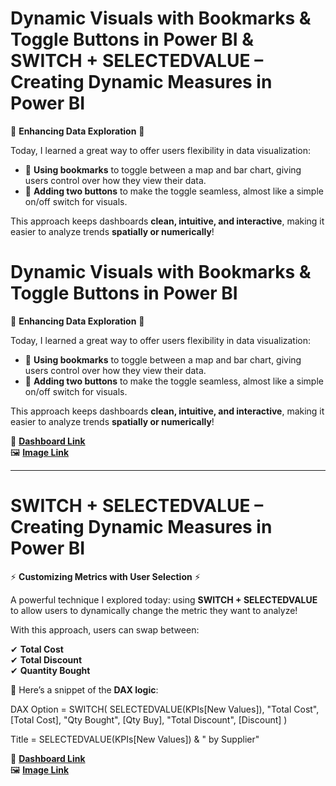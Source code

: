 # Dynamic Visuals with Bookmarks & Toggle Buttons in Power BI & SWITCH + SELECTEDVALUE – Creating Dynamic Measures in Power BI


🚀 **Enhancing Data Exploration** 🚀

Today, I learned a great way to offer users flexibility in data visualization:

- 🔹 **Using bookmarks** to toggle between a map and bar chart, giving users control over how they view their data.  
- 🔹 **Adding two buttons** to make the toggle seamless, almost like a simple on/off switch for visuals.

This approach keeps dashboards **clean, intuitive, and interactive**, making it easier to analyze trends **spatially or numerically**!
# Dynamic Visuals with Bookmarks & Toggle Buttons in Power BI

🚀 **Enhancing Data Exploration** 🚀

Today, I learned a great way to offer users flexibility in data visualization:

- 🔹 **Using bookmarks** to toggle between a map and bar chart, giving users control over how they view their data.  
- 🔹 **Adding two buttons** to make the toggle seamless, almost like a simple on/off switch for visuals.

This approach keeps dashboards **clean, intuitive, and interactive**, making it easier to analyze trends **spatially or numerically**!

🔗 [**Dashboard Link**](https://app.powerbi.com/view?r=eyJrIjoiMmQ4MWM0NDYtZTVhOC00MjllLThlMjItODY2MGY0NzZhM2FiIiwidCI6IjY1OWNlMmI4LTA3MTQtNDE5OC04YzM4LWRjOWI2MGFhYmI1NyJ9)   
🖼️ [**Image Link**](#)

---

# SWITCH + SELECTEDVALUE – Creating Dynamic Measures in Power BI

⚡ **Customizing Metrics with User Selection** ⚡

A powerful technique I explored today: using **SWITCH + SELECTEDVALUE** to allow users to dynamically change the metric they want to analyze!

With this approach, users can swap between:  

✔ **Total Cost**  
✔ **Total Discount**  
✔ **Quantity Bought**  

🔎 Here’s a snippet of the **DAX logic**:

DAX
Option = SWITCH(
    SELECTEDVALUE(KPIs[New Values]),
    "Total Cost", [Total Cost],
    "Qty Bought", [Qty Buy],
    "Total Discount", [Discount]
)

Title = SELECTEDVALUE(KPIs[New Values]) & " by Supplier"


🔗 [**Dashboard Link**](https://app.powerbi.com/view?r=eyJrIjoiMmQ4MWM0NDYtZTVhOC00MjllLThlMjItODY2MGY0NzZhM2FiIiwidCI6IjY1OWNlMmI4LTA3MTQtNDE5OC04YzM4LWRjOWI2MGFhYmI1NyJ9)  
🖼️ [**Image Link**](#)
